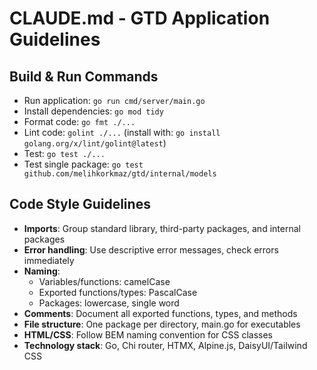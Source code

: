 # CLAUDE.md - GTD Application Guidelines

## Build & Run Commands
- Run application: `go run cmd/server/main.go`
- Install dependencies: `go mod tidy`
- Format code: `go fmt ./...`
- Lint code: `golint ./...` (install with: `go install golang.org/x/lint/golint@latest`)
- Test: `go test ./...`
- Test single package: `go test github.com/melihkorkmaz/gtd/internal/models`

## Code Style Guidelines
- **Imports**: Group standard library, third-party packages, and internal packages
- **Error handling**: Use descriptive error messages, check errors immediately
- **Naming**: 
  - Variables/functions: camelCase
  - Exported functions/types: PascalCase
  - Packages: lowercase, single word
- **Comments**: Document all exported functions, types, and methods
- **File structure**: One package per directory, main.go for executables
- **HTML/CSS**: Follow BEM naming convention for CSS classes
- **Technology stack**: Go, Chi router, HTMX, Alpine.js, DaisyUI/Tailwind CSS